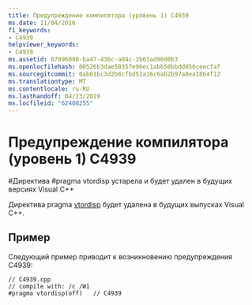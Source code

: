 ```yaml
---
title: Предупреждение компилятора (уровень 1) C4939
ms.date: 11/04/2016
f1_keywords:
- C4939
helpviewer_keywords:
- C4939
ms.assetid: 07096008-ba47-436c-a84c-2b03ad90d0b3
ms.openlocfilehash: 00526b3dae5035fe96ec1abb50bbdd056ceecfaf
ms.sourcegitcommit: 0ab61bc3d2b6cfbd52a16c6ab2b97a8ea1864f12
ms.translationtype: MT
ms.contentlocale: ru-RU
ms.lasthandoff: 04/23/2019
ms.locfileid: "62408255"
---
```

# <a name="compiler-warning-level-1-c4939"></a>Предупреждение компилятора (уровень 1) C4939

\#Директива #pragma vtordisp устарела и будет удален в будущих версиях Visual C++

Директива pragma [vtordisp](../../preprocessor/vtordisp.md) будет удалена в будущих выпусках Visual C++.

## <a name="example"></a>Пример

Следующий пример приводит к возникновению предупреждения C4939:

```
// C4939.cpp
// compile with: /c /W1
#pragma vtordisp(off)   // C4939
```